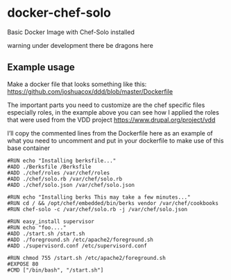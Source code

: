 docker-chef-solo
================

Basic Docker Image with Chef-Solo installed

warning under development there be dragons here

## Example usage

Make a docker file that looks something like this:
https://github.com/joshuacox/ddd/blob/master/Dockerfile

The important parts you need to customize are the chef specific files especially roles, in the example above you can see how I applied the roles that were used from the VDD project 
https://www.drupal.org/project/vdd

I’ll copy the commented lines from the Dockerfile here as an example of what you need to uncomment and put in your dockerfile to make use of this base container
```
#RUN echo "Installing berksfile..."
#ADD ./Berksfile /Berksfile
#ADD ./chef/roles /var/chef/roles
#ADD ./chef/solo.rb /var/chef/solo.rb
#ADD ./chef/solo.json /var/chef/solo.json

#RUN echo "Installing berks This may take a few minutes..."
#RUN cd / && /opt/chef/embedded/bin/berks vendor /var/chef/cookbooks
#RUN chef-solo -c /var/chef/solo.rb -j /var/chef/solo.json

#RUN easy_install supervisor
#RUN echo "foo...."
#ADD ./start.sh /start.sh
#ADD ./foreground.sh /etc/apache2/foreground.sh
#ADD ./supervisord.conf /etc/supervisord.conf

#RUN chmod 755 /start.sh /etc/apache2/foreground.sh
#EXPOSE 80
#CMD ["/bin/bash", "/start.sh"]
```
